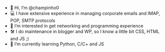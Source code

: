 - 👋 Hi, I’m @champinho0
- 💻 I have extensive experience in managing corporate emails and IMAP, POP, SMTP protocols
- 👀 I’m interested in get networking and programming experience
- 🛠  I do maintenance in blogger and WP, so I know a little bit CSS, HTML and JS ;)
- 🌱 I’m currently learning Python, C/C+ and JS

<!---
champinho0/champinho0 is a ✨ special ✨ repository because its `README.md` (this file) appears on your GitHub profile.
You can click the Preview link to take a look at your changes.
--->
